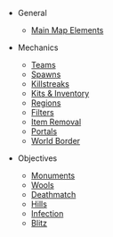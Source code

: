* General

  * [Main Map Elements](elements.md)

* Mechanics

  * [Teams](teams.md)
  * [Spawns](spawns.md)
  * [Killstreaks](killstreaks.md)
  * [Kits & Inventory](kits.md)
  * [Regions](regions.md)
  * [Filters](filters.md)
  * [Item Removal](itemremove.md)
  * [Portals](portals.md)
  * [World Border](worldborder.md)

* Objectives

  * [Monuments](monuments.md)
  * [Wools](wools.md)
  * [Deathmatch](deathmatch.md)
  * [Hills](hills.md)
  * [Infection](infection.md)
  * [Blitz](blitz.md)
